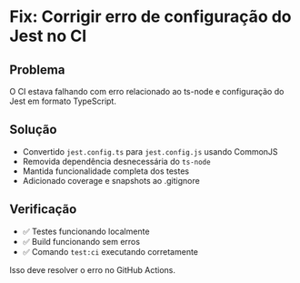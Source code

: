 # Fix: Corrigir erro de configuração do Jest no CI

## Problema
O CI estava falhando com erro relacionado ao ts-node e configuração do Jest em formato TypeScript.

## Solução
- Convertido `jest.config.ts` para `jest.config.js` usando CommonJS
- Removida dependência desnecessária do `ts-node`
- Mantida funcionalidade completa dos testes
- Adicionado coverage e snapshots ao .gitignore

## Verificação
- ✅ Testes funcionando localmente
- ✅ Build funcionando sem erros
- ✅ Comando `test:ci` executando corretamente

Isso deve resolver o erro no GitHub Actions.